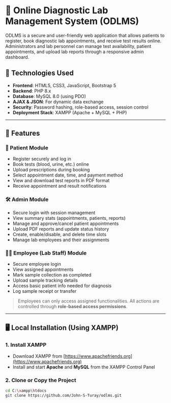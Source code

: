 # 🧪 Online Diagnostic Lab Management System (ODLMS)

ODLMS is a secure and user-friendly web application that allows patients to register, book diagnostic lab appointments, and receive test results online. Administrators and lab personnel can manage test availability, patient appointments, and upload lab reports through a responsive admin dashboard.

## 🔧 Technologies Used

- **Frontend**: HTML5, CSS3, JavaScript, Bootstrap 5
- **Backend**: PHP 8.x
- **Database**: MySQL 8.0 (using PDO)
- **AJAX & JSON**: For dynamic data exchange
- **Security**: Password hashing, role-based access, session control
- **Deployment Stack**: XAMPP (Apache + MySQL + PHP)

---

## 🚀 Features

### 🧍 Patient Module
- Register securely and log in
- Book tests (blood, urine, etc.) online
- Upload prescriptions during booking
- Select appointment date, time, and payment method
- View and download test reports in PDF format
- Receive appointment and result notifications

### 🛠️ Admin Module
- Secure login with session management
- View summary stats (appointments, patients, reports)
- Manage and approve/cancel patient appointments
- Upload PDF reports and update status history
- Create, enable/disable, and delete time slots
- Manage lab employees and their assignments

### 👨‍⚕️ Employee (Lab Staff) Module
- Secure employee login
- View assigned appointments
- Mark sample collection as completed
- Upload sample tracking details
- Access basic patient info needed for diagnosis
- Log sample receipt or transfer

> Employees can only access assigned functionalities. All actions are controlled through **role-based access permissions**.

---

## 🖥️ Local Installation (Using XAMPP)

### 1. Install XAMPP
- Download XAMPP from [https://www.apachefriends.org](https://www.apachefriends.org)
- Install and start **Apache** and **MySQL** from the XAMPP Control Panel

### 2. Clone or Copy the Project
```bash
cd C:\xampp\htdocs
git clone https://github.com/John-S-Turay/odlms.git
